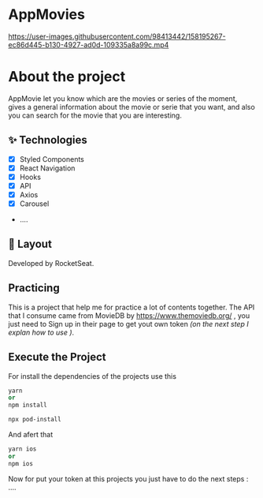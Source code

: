 #  AppMovies 



https://user-images.githubusercontent.com/98413442/158195267-ec86d445-b130-4927-ad0d-109335a8a99c.mp4




# About the project
AppMovie let you know which are the movies or series of the moment, gives a general information about the movie or serie that you want, and also you can search for the movie that you are interesting.


## ✨ Technologies
- [X] Styled Components
- [X] React Navigation
- [X] Hooks
- [X] API
- [X] Axios
- [X] Carousel
- ....

## 🔖 Layout

Developed by RocketSeat.
 

## Practicing

This is a project that help me for practice a lot of contents together. The API that I consume came from MovieDB by https://www.themoviedb.org/ , you just need to Sign up in their page to get yout own token *(on the next step I explan how to use )*. 


## Execute the Project

For install the dependencies of the projects use this

 ```cl
 yarn 
 or
 npm install
 
 npx pod-install 
```

And afert that 

```cl
yarn ios
or 
npm ios

```

Now for put your token at this projects you just have to do the next steps : ....
